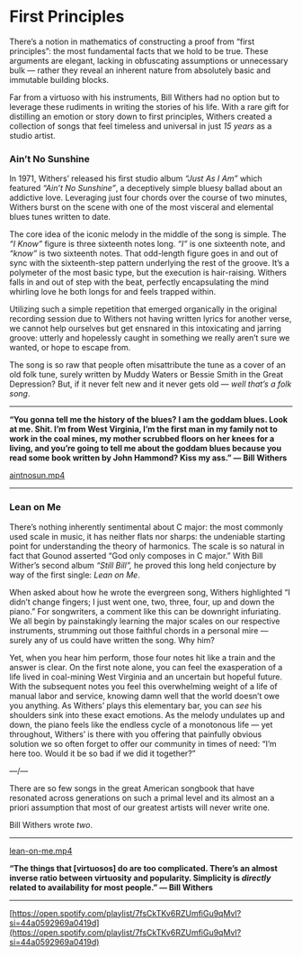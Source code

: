 # First Principles

There’s a notion in mathematics of constructing a proof from “first principles”: the most fundamental facts that we hold to be true. These arguments are elegant, lacking in obfuscating assumptions or unnecessary bulk — rather they reveal an inherent nature from absolutely basic and immutable building blocks.

Far from a virtuoso with his instruments, Bill Withers had no option but to leverage these rudiments in writing the stories of his life. With a rare gift for distilling an emotion or story down to first principles, Withers created a collection of songs that feel timeless and universal in just *15 years* as a studio artist.

### Ain’t No Sunshine

In 1971, Withers’ released his first studio album *“Just As I Am”* which featured *“Ain’t No Sunshine”*, a deceptively simple bluesy ballad about an addictive love. Leveraging just four chords over the course of two minutes, Withers burst on the scene with one of the most visceral and elemental blues tunes written to date.

The core idea of the iconic melody in the middle of the song is simple. The *“I Know”* figure is three sixteenth notes long. *“I”* is one sixteenth note, and *“know”* is two sixteenth notes. That odd-length figure goes in and out of sync with the sixteenth-step pattern underlying the rest of the groove. It’s a  polymeter of the most basic type, but the execution is hair-raising. Withers falls in and out of step with the beat, perfectly encapsulating the mind whirling love he both longs for and feels trapped within.

Utilizing such a simple repetition that emerged organically in the original recording session due to Withers not having written lyrics for another verse, we cannot help ourselves but get ensnared in this intoxicating and jarring groove: utterly and hopelessly caught in something we really aren’t sure we wanted, or hope to escape from. 

The song is so raw that people often misattribute the tune as a cover of an old folk tune, surely written by Muddy Waters or Bessie Smith in the Great Depression? But, if it never felt new and it never gets old — *well that’s a folk song*.

---

**“You gonna tell me the history of the blues? I am the goddam blues. Look at me. Shit. I’m from West Virginia, I’m the first man in my family not to work in the coal mines, my mother scrubbed floors on her knees for a living, and you’re going to tell me about the goddam blues because you read some book written by John Hammond? Kiss my ass.” — Bill Withers**

[aintnosun.mp4](First%20Principles%20d9735c25b29d469bbabceb8891d80da6/aintnosun.mp4)

---

### Lean on Me

There’s nothing inherently sentimental about C major: the most commonly used scale in music, it has neither flats nor sharps: the undeniable starting point for understanding the theory of harmonics. The scale is so natural in fact that Gounod asserted “God only composes in C major.” With Bill Wither’s second album *“Still Bill”,* he proved this long held conjecture by way of the first single: *Lean on Me*.

When asked about how he wrote the evergreen song, Withers highlighted “I didn’t change fingers; I just went one, two, three, four, up and down the piano.” For songwriters, a comment like this can be downright infuriating. We all begin by painstakingly learning the major scales on our respective instruments, strumming out those faithful chords in a personal mire — surely any of us could have written the song. Why him?

Yet, when you hear him perform, those four notes hit like a train and the answer is clear. On the first note alone, you can feel the exasperation of a life lived in coal-mining West Virginia and an uncertain but hopeful future. With the subsequent notes you feel this overwhelming weight of a life of manual labor and service, knowing damn well that the world doesn’t owe you anything. As Withers’ plays this elementary bar, you can *see* his shoulders sink into these exact emotions. As the melody undulates up and down, the piano feels like the endless cycle of a monotonous life — yet throughout, Withers’ is there with you offering that painfully obvious solution we so often forget to offer our community in times of need: “I’m here too. Would it be so bad if we did it together?” 

—/—

There are so few songs in the great American songbook that have resonated across generations on such a primal level and its almost an a priori assumption that most of our greatest artists will never write one.

Bill Withers wrote *two*.

---

[lean-on-me.mp4](First%20Principles%20d9735c25b29d469bbabceb8891d80da6/lean-on-me.mp4)

**“The things that [virtuosos] do are too complicated. There’s an almost inverse ratio between virtuosity and popularity. Simplicity is *directly* related to availability for most people.” — Bill Withers**

---

[https://open.spotify.com/playlist/7fsCkTKv6RZUmfiGu9qMvI?si=44a0592969a0419d](https://open.spotify.com/playlist/7fsCkTKv6RZUmfiGu9qMvI?si=44a0592969a0419d)